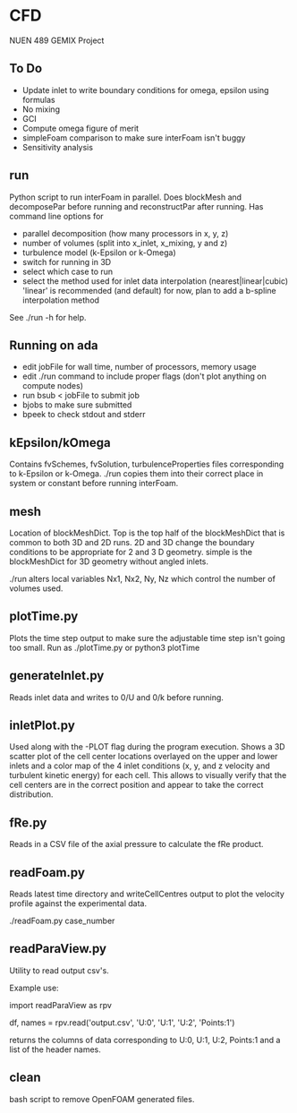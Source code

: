 # CFD
NUEN 489 GEMIX Project
## To Do 
* Update inlet to write boundary conditions for omega, epsilon using formulas 
* No mixing 
* GCI 
* Compute omega figure of merit 
* simpleFoam comparison to make sure interFoam isn't buggy 
* Sensitivity analysis

## run 
Python script to run interFoam in parallel. 
Does blockMesh and decomposePar before running and reconstructPar after running. 
Has command line options for 
* parallel decomposition (how many processors in x, y, z)
* number of volumes (split into x_inlet, x_mixing, y and z) 
* turbulence model (k-Epsilon or k-Omega) 
* switch for running in 3D 
* select which case to run 
* select the method used for inlet data interpolation (nearest|linear|cubic)
    'linear' is recommended (and default) for now, plan to add a b-spline interpolation method

See ./run -h for help. 

## Running on ada
* edit jobFile for wall time, number of processors, memory usage 
* edit ./run command to include proper flags (don't plot anything on compute nodes) 
* run bsub < jobFile to submit job 
* bjobs to make sure submitted 
* bpeek to check stdout and stderr 

## kEpsilon/kOmega
Contains fvSchemes, fvSolution, turbulenceProperties files corresponding to k-Epsilon or k-Omega. 
./run copies them into their correct place in system or constant before running interFoam. 

## mesh
Location of blockMeshDict. Top is the top half of the blockMeshDict that is common to both 3D and 2D runs. 2D and 3D change the boundary conditions to be appropriate for 2 and 3 D geometry. simple is the blockMeshDict for 3D geometry without angled inlets. 

./run alters local variables Nx1, Nx2, Ny, Nz which control the number of volumes used. 

## plotTime.py
Plots the time step output to make sure the adjustable time step isn't going too small. 
Run as ./plotTime.py or python3 plotTime

## generateInlet.py 
Reads inlet data and writes to 0/U and 0/k before running. 

## inletPlot.py
Used along with the -PLOT flag during the program execution. Shows a 3D scatter plot of the cell center locations overlayed on the upper and lower inlets and a color map of the 4 inlet conditions (x, y, and z velocity and turbulent kinetic energy) for each cell. This allows to visually verify that the cell centers are in the correct position and appear to take the correct distribution.

## fRe.py
Reads in a CSV file of the axial pressure to calculate the fRe product. 

## readFoam.py 
Reads latest time directory and writeCellCentres output to plot the velocity profile against the experimental data. 

./readFoam.py case_number 

## readParaView.py 
Utility to read output csv's. 

Example use:

import readParaView as rpv 

df, names = rpv.read('output.csv', 'U:0', 'U:1', 'U:2', 'Points:1')

returns the columns of data corresponding to U:0, U:1, U:2, Points:1 and a list of the header names. 

## clean 
bash script to remove OpenFOAM generated files.  
